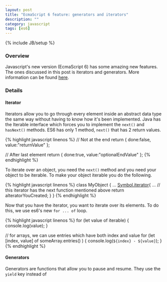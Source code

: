 ```yaml
---
layout: post
title: "EcmaScript 6 feature: generators and iterators"
description: ""
category: javascript
tags: [es6]
---
```

{% include JB/setup %}

<!-- Overview -->
<h3>Overview</h3>

Javascript's new version (EcmaScript 6) has some amazing new features. The ones discussed in this post is iterators and generators.
More information can be found [here](http://www.2ality.com/2013/06/iterators-generators.html).

<!-- Details -->
<h3>Details</h3>

<!-- Iterator -->
<h4>Iterator</h4>

Iterators allow you to go through every element inside an abstract data type the same way without having to know how it's been implemented. Java has the Iterable interface which forces you to implement the `next()` and `hasNext()` methods. ES6 has only 1
method, `next()` that has 2 return values.

{% highlight javascript linenos %}
// Not at the end
return { done:false, value:"returnValue" };

// After last element
return { done:true, value:"optionalEndValue" };
{% endhighlight %}

To iterate over an object, you need the `next()` method and you need your object to be iterable. To make your object iterable you do the following.

{% highlight javascript linenos %}
class MyObject {
  ...
  [Symbol.iterator](){
    ...
    // this iterator has the next function mentioned above
    return aIteratorYouCreated;
  }
}
{% endhighlight %}

Now that you have the iterator, you want to iterate over its elements. To do this, we use es6's new `for ... of` loop.

{% highlight javascript linenos %}
for (let value of iterable) {
  console.log(value);
}

// for arrays, we can use entries which have both index and value
for (let [index, value] of someArray.entries() ) {
  console.log(`${index} - ${value}`);
}
{% endhighlight %}


<!-- Generators -->
<h4>Generators</h4>

Generators are functions that allow you to pause and resume. They use the `yield` key instead of
